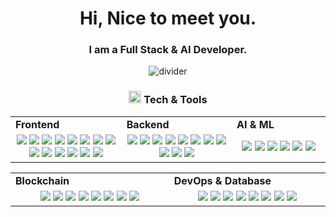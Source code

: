 <h1 align="center">
  Hi, Nice to meet you.
</h1>
<h3 align="center">
  I am a Full Stack & AI Developer.
</h3>

<div align="center">
  <img src="https://github.com/santa-bringyouwishes/santa-bringyouwishes/blob/main/divider1.png" alt="divider"/>
</div>

<h3 align="center"><img src="https://github.com/santa-bringyouwishes/santa-bringyouwishes/blob/main/code.gif" height="20"/> Tech & Tools</h3>

<div align="center" style="witdh:100%"> 
  <table>
    <tr>
      <td valign="center" width="100px"><b>Frontend<b></td>
      <td valign="center" width="100px"><b>Backend<b></td>
      <td valign="center" width="100px"><b>AI & ML<b></td>
    </tr>
    <tr>
      <td valign="center" align="center" width="300px">
        <img src="https://img.shields.io/badge/React-blue" /> 
        <img src="https://img.shields.io/badge/Next-blue" />  
        <img src="https://img.shields.io/badge/API Integration-blue" /> 
        <img src="https://img.shields.io/badge/Vue-blue" /> 
        <img src="https://img.shields.io/badge/Nuxt-blue" /> 
        <img src="https://img.shields.io/badge/Angular-blue" /> 
        <img src="https://img.shields.io/badge/HTML-blue" /> 
        <img src="https://img.shields.io/badge/CSS-blue" />
        <img src="https://img.shields.io/badge/Bootstrap-blue" /> 
        <img src="https://img.shields.io/badge/JavaScript-blue" /> 
        <img src="https://img.shields.io/badge/TypeScript-blue" />
        <img src="https://img.shields.io/badge/Tailwind-blue" /> 
        <img src="https://img.shields.io/badge/Dart-blue" /> 
        <img src="https://img.shields.io/badge/Flutter-blue" />
      </td>      
      <td valign="center" align="center" width="300px">
        <img src="https://img.shields.io/badge/Django-blue" /> 
        <img src="https://img.shields.io/badge/Flask-blue" /> 
        <img src="https://img.shields.io/badge/FastAPI-blue" /> 
        <img src="https://img.shields.io/badge/Python-blue" /> 
        <img src="https://img.shields.io/badge/Node.js-blue" /> 
        <img src="https://img.shields.io/badge/Express-blue" /> 
        <img src="https://img.shields.io/badge/Selenium-blue" />  
        <img src="https://img.shields.io/badge/BeautifulSoup-blue" /> 
        <img src="https://img.shields.io/badge/PHP-blue" /> 
        <img src="https://img.shields.io/badge/Laravel-blue" /> 
        <img src="https://img.shields.io/badge/Nest.js-blue" /> 
      </td>
     <td valign="center" align="center" width="300px">
       <img src="https://img.shields.io/badge/Tensorflow-blue" /> 
       <img src="https://img.shields.io/badge/Keras-blue" /> 
       <img src="https://img.shields.io/badge/Scikit-blue" /> 
       <img src="https://img.shields.io/badge/Jupyter-blue" /> 
       <img src="https://img.shields.io/badge/Pandas-blue" /> 
       <img src="https://img.shields.io/badge/Numpy-blue" /> 
      </td>
    </tr>
  </table>
  
 <table>
    <tr>
      <td valign="center" width="100px"><b>Blockchain<b></td>
      <td valign="center" width="100px"><b>DevOps & Database<b></td>
    </tr>
    <tr>
      <td valign="center" align="center" width="300px">
        <img src="https://img.shields.io/badge/Web3.js-blue" /> 
        <img src="https://img.shields.io/badge/Solidity-blue" /> 
        <img src="https://img.shields.io/badge/Ethers.js-blue" /> 
        <img src="https://img.shields.io/badge/Solana-blue" /> 
        <img src="https://img.shields.io/badge/Golang-blue" /> 
        <img src="https://img.shields.io/badge/Rust-blue" /> 
        <img src="https://img.shields.io/badge/Smart Contract-blue" /> 
        <img src="https://img.shields.io/badge/Bitcoin-blue" />
      </td>
      <td valign="center" align="center" width="300px">
        <img src="https://img.shields.io/badge/AWS-blue" /> 
        <img src="https://img.shields.io/badge/CI/CD-blue" /> 
        <img src="https://img.shields.io/badge/Docker-blue" /> 
        <img src="https://img.shields.io/badge/TDD-blue" /> 
        <img src="https://img.shields.io/badge/Jira-blue" /> 
        <img src="https://img.shields.io/badge/MySQL-blue" /> 
        <img src="https://img.shields.io/badge/MongoDB-blue" /> 
        <img src="https://img.shields.io/badge/PostgreSQL-blue" /> 
      </td>
    </tr>
  </table>
</div>
